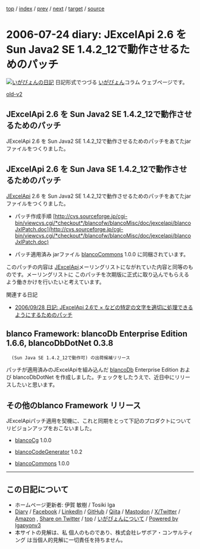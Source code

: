 [top](../index.html) 
 / [index](index.html) 
 / [prev](ig060723.html) 
 / [next](ig060726.html) 
 / [target](https://www.igapyon.jp/igapyon/diary/2006/ig060724.html) 
 / [source](https://github.com/igapyon/diary/blob/master/2006/ig060724.src.md) 

2006-07-24 diary: JExcelApi 2.6 を Sun Java2 SE 1.4.2_12で動作させるためのパッチ
=====================================================================================================
[![いがぴょんの日記](https://www.igapyon.jp/igapyon/diary/images/iga202308_64.jpg "いがぴょん")](https://www.igapyon.jp/igapyon/diary/memo/memoigapyon.html) 日記形式でつづる [いがぴょん](https://www.igapyon.jp/igapyon/diary/memo/memoigapyon.html)コラム ウェブページです。

[old-v2](ig060724-orig.html)

## JExcelApi 2.6 を Sun Java2 SE 1.4.2_12で動作させるためのパッチ

JExcelApi 2.6 を Sun Java2 SE 1.4.2_12で動作させるためのパッチをあてたjarファイルをつくりました。


## JExcelApi 2.6 を Sun Java SE 1.4.2_12で動作させるためのパッチ

[JExcelApi](https://www.igapyon.jp/igapyon/diary/keyword/jexcelapi.html) 2.6 を Sun Java2 SE 1.4.2_12で動作させるためのパッチをあてたjarファイルをつくりました。

* パッチ作成手順
  [http://cvs.sourceforge.jp/cgi-bin/viewcvs.cgi/*checkout*/blancofw/blancoMisc/doc/jexcelapi/blancoJxlPatch.doc](http://cvs.sourceforge.jp/cgi-bin/viewcvs.cgi/*checkout*/blancofw/blancoMisc/doc/jexcelapi/blancoJxlPatch.doc)
  
* パッチ適用済み jarファイル
  [blancoCommons](https://www.igapyon.jp/blanco/blancocommons.html) 1.0.0 に同梱されています。

このパッチの内容は [JExcelApi](https://www.igapyon.jp/igapyon/diary/keyword/jexcelapi.html)メーリングリストにながれていた内容と同等のものです。メーリングリストに このパッチを次期版に正式に取り込んでもらえるよう働きかけを行いたいと考えています。

関連する日記

* [2006/09/28 日記: JExcelApi 2.6で × などの特定の文字を適切に処理できるようにするためのパッチ](ig060928.html)

## blanco Framework: blancoDb Enterprise Edition 1.6.6, blancoDbDotNet 0.3.8
      (Sun Java SE 1.4.2_12で動作可) の出荷候補リリース

パッチが適用済みのJExcelApiを組み込んだ [blancoDb](https://www.igapyon.jp/blanco/blancodb.html) Enterprise Edition および
blancoDbDotNet を作成しました。チェックをしたうえで、近日中にリリースしたいと思います。

## その他のblanco Framework リリース

JExcelApiパッチ適用を契機に、これと同期をとって下記のプロダクトについてリビジョンアップをおこないました。

* [blancoCg](https://www.igapyon.jp/blanco/blancocg.html) 1.0.0
  
* [blancoCodeGenerator](https://www.igapyon.jp/blanco/blancodownload.html#blancoCodeGenerator) 1.0.2
  
* [blancoCommons](https://www.igapyon.jp/blanco/blancocommons.html) 1.0.0


----------------------------------------------------------------------------------------------------

## この日記について

* ホームページ更新者: 伊賀 敏樹 / Tosiki Iga
* [Diary](https://www.igapyon.jp/igapyon/diary/) / [Facebook](https://www.facebook.com/igapyon) / [LinkedIn](https://www.linkedin.com/in/toshikiiga) / [GitHub](https://github.com/igapyon) / [Qiita](https://qiita.com/igapyon) / [Mastodon](https://social.vivaldi.net/@igapyon) / [X/Twitter](https://twitter.com/ToshikiIga) / [Amazon](https://www.amazon.co.jp/%E4%BC%8A%E8%B3%80-%E6%95%8F%E6%A8%B9/e/B004LTQWCQ) ,
[Share on Twitter](https://twitter.com/intent/tweet?hashtags=igapyon%2Cdiary%2C%E3%81%84%E3%81%8C%E3%81%B4%E3%82%87%E3%82%93&text=JExcelApi+2.6+%E3%82%92+Sun+Java2+SE+1.4.2_12%E3%81%A7%E5%8B%95%E4%BD%9C%E3%81%95%E3%81%9B%E3%82%8B%E3%81%9F%E3%82%81%E3%81%AE%E3%83%91%E3%83%83%E3%83%81&url=https%3A%2F%2Fwww.igapyon.jp%2Figapyon%2Fdiary%2F2006%2Fig060724.html) / [top](../index.html) / [いがぴょんについて](https://www.igapyon.jp/igapyon/diary/memo/memoigapyon.html) / [Powered by Igapyonv3](https://github.com/igapyon/igapyonv3)
* 本サイトの見解は、私 個人のものであり、株式会社レザボア・コンサルティング は当個人的見解に一切責任を持ちません。 
